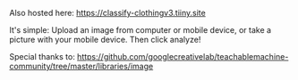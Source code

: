 Also hosted here: https://classify-clothingv3.tiiny.site

It's simple: Upload an image from computer or mobile device, or take a picture with your mobile device. Then click analyze! 

Special thanks to: https://github.com/googlecreativelab/teachablemachine-community/tree/master/libraries/image

